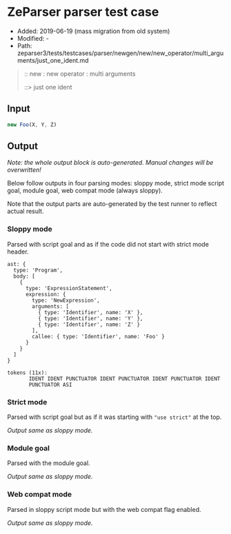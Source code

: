 # ZeParser parser test case

- Added: 2019-06-19 (mass migration from old system)
- Modified: -
- Path: zeparser3/tests/testcases/parser/newgen/new/new_operator/multi_arguments/just_one_ident.md

> :: new : new operator : multi arguments
>
> ::> just one ident

## Input

`````js
new Foo(X, Y, Z)
`````

## Output

_Note: the whole output block is auto-generated. Manual changes will be overwritten!_

Below follow outputs in four parsing modes: sloppy mode, strict mode script goal, module goal, web compat mode (always sloppy).

Note that the output parts are auto-generated by the test runner to reflect actual result.

### Sloppy mode

Parsed with script goal and as if the code did not start with strict mode header.

`````
ast: {
  type: 'Program',
  body: [
    {
      type: 'ExpressionStatement',
      expression: {
        type: 'NewExpression',
        arguments: [
          { type: 'Identifier', name: 'X' },
          { type: 'Identifier', name: 'Y' },
          { type: 'Identifier', name: 'Z' }
        ],
        callee: { type: 'Identifier', name: 'Foo' }
      }
    }
  ]
}

tokens (11x):
       IDENT IDENT PUNCTUATOR IDENT PUNCTUATOR IDENT PUNCTUATOR IDENT
       PUNCTUATOR ASI
`````

### Strict mode

Parsed with script goal but as if it was starting with `"use strict"` at the top.

_Output same as sloppy mode._

### Module goal

Parsed with the module goal.

_Output same as sloppy mode._

### Web compat mode

Parsed in sloppy script mode but with the web compat flag enabled.

_Output same as sloppy mode._
